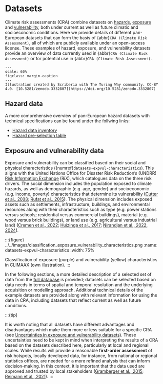# Datasets


Climate risk assessments (CRA) combine datasets on [hazards](hazard_data), [exposure](exposure_data) and [vulnerability](vulnerability_data), both under current as well as future climatic and socioeconomic conditions. Here we provide details of different pan-European datasets that can form the basis of {abbr}`CRA (Climate Risk Assessment)`, all of which are publicly available under an open-access license. These examples of hazard, exposure, and vulnerability datasets provide an overview of data currently used in {abbr}`CRA (Climate Risk Assessment)` or for potential use in {abbr}`CRA (Climate Risk Assessment)`.

```{figure} ../../images/illustration/provenance.jpg
---
scale: 60%
figclass: margin-caption
---
Illustration created by Scriberia with The Turing Way community. CC-BY 4.0. [10.5281/zenodo.3332807](https://doi.org/10.5281/zenodo.3332807)
```


## Hazard data

A more comprehensive overview of pan-European hazard datasets with technical specifications can be found under the follwing links:

- [Hazard data inventory](https://docs.google.com/spreadsheets/d/1esRRDgI_kXyiwai3fR_Q1vz-cUfcyWquGE2CHjqtiCY)
- [Hazard pre-selection table](https://docs.google.com/spreadsheets/d/1HW1MWW--MWx1HgoXK6ANGrkYdy7-N8D2efcl7QQXRGQ)


## Exposure and vulnerability data

Exposure and vulnerability can be classified based on their social and physical characteristics ({numref}`datasets-expvul-characteristics`).
This aligns with the United Nations Office for Disaster Risk Reduction’s (UNDRR) [Risk Information Exchange](https://rix.undrr.org/) (RiX), which catalogues data on the three risk drivers.
The social dimension includes the population exposed to climate hazards, as well as demographic (e.g. age, gender) and socioeconomic (e.g. income, poverty) characteristics that determine its vulnerability ([Cutter et al., 2003](https://doi.org/10.1111/1540-6237.8402002); [Rufat et al., 2015](https://doi.org/10.1016/j.ijdrr.2015.09.013)).
The physical dimension includes exposed assets such as settlements, infrastructure, buildings, and environmental resources along with their characteristics such as type (e.g. power stations versus schools; residential versus commercial buildings), material (e.g. wood versus brick buildings), or land use (e.g. agricultural versus industrial land) ([Cremen et al., 2022](https://doi.org/10.1016/j.scitotenv.2021.152552); [Huizinga et al., 2017](https://doi.org/10.2760/16510); [Nirandjan et al., 2022](https://doi.org/10.1038/s41597-022-01218-4), [2024](https://doi.org/10.5194/nhess-2023-208)).

:::{figure} ../../images/classification_exposure_vulnerability_characteristics.png
:name: datasets-expvul-characteristics
:width: 75%

Classification of exposure (purple) and vulnerability (yellow) characteristics in CLIMAAX (own illustration).
:::


In the following sections, a more detailed description of a selected set of data from the [full database](https://docs.google.com/spreadsheets/d/1bQmnTUam2HNH_3rENR7wQnmkIe5xEu8N) is provided; datasets can be selected based on data needs in terms of spatial and temporal resolution and the underlying acquisition or modelling approach.
Additional technical details of the example datasets are provided along with relevant information for using the data in CRA, including datasets that reflect current as well as future conditions.


:::{tip}

It is worth noting that all datasets have different advantages and disadvantages which make them more or less suitable for a specific CRA (see [Uncertainties in exposure and vulnerability datasets](./uncertainties)).
These uncertainties need to be kept in mind when interpreting the results of a CRA based on the datasets described here, particularly at local and regional scales.
While results will provide a reasonable **first-order assessment** of risk hotspots, locally developed data, for instance, from national or regional statistics offices, are needed for a more refined analysis that can inform decision-making.
In this context, it is important that the data used are approved and trusted by local stakeholders ([Gramberger et al., 2015](https://doi.org/10.1007/s10584-014-1225-x); [Reimann et al., 2021](https://doi.org/10.1016/j.futures.2020.102691)).
:::
